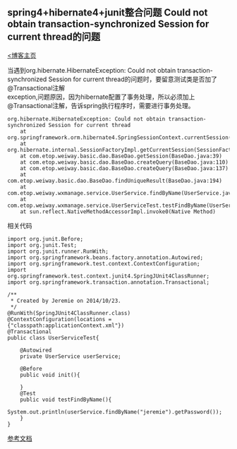 ## spring4+hibernate4+junit整合问题 Could not obtain transaction-synchronized Session for current thread的问题  
[<博客主页](https://jeremieastray.github.io)  
  

当遇到org.hibernate.HibernateException: Could not obtain transaction-synchronized Session for current thread的问题时，要留意测试类是否加了@Transactional注解  
exception,问题原因，因为hibernate配置了事务处理，所以必须加上@Transactional注解，告诉spring执行程序时，需要进行事务处理。  
```
org.hibernate.HibernateException: Could not obtain transaction-synchronized Session for current thread
	at org.springframework.orm.hibernate4.SpringSessionContext.currentSession(SpringSessionContext.java:134)
	at org.hibernate.internal.SessionFactoryImpl.getCurrentSession(SessionFactoryImpl.java:1014)
	at com.etop.weiway.basic.dao.BaseDao.getSession(BaseDao.java:39)
	at com.etop.weiway.basic.dao.BaseDao.createQuery(BaseDao.java:110)
	at com.etop.weiway.basic.dao.BaseDao.createQuery(BaseDao.java:137)
	at com.etop.weiway.basic.dao.BaseDao.findUniqueResult(BaseDao.java:194)
	at com.etop.weiway.wxmanage.service.UserService.findByName(UserService.java:35)
	at com.etop.weiway.wxmanage.service.UserServiceTest.testFindByName(UserServiceTest.java:27)
	at sun.reflect.NativeMethodAccessorImpl.invoke0(Native Method)
```

相关代码

```
import org.junit.Before;
import org.junit.Test;
import org.junit.runner.RunWith;
import org.springframework.beans.factory.annotation.Autowired;
import org.springframework.test.context.ContextConfiguration;
import org.springframework.test.context.junit4.SpringJUnit4ClassRunner;
import org.springframework.transaction.annotation.Transactional;

/**
 * Created by Jeremie on 2014/10/23.
 */
@RunWith(SpringJUnit4ClassRunner.class)
@ContextConfiguration(locations = {"classpath:applicationContext.xml"})
@Transactional
public class UserServiceTest{

    @Autowired
    private UserService userService;

    @Before
    public void init(){

    }
    @Test
    public void testFindByName(){
        System.out.println(userService.findByName("jeremie").getPassword());
    }
}
```

[参考文档](http://www.cnblogs.com/javaleon/p/3978509.html)
